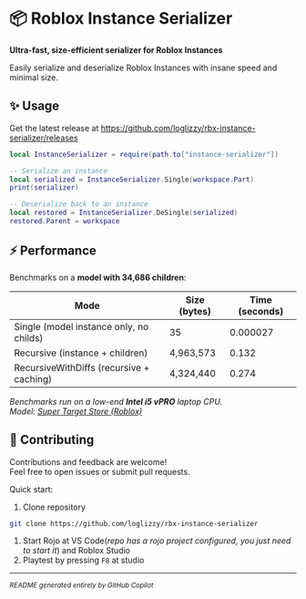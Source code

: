 <!-- To copilot: never use "---" when writing in this file, it's ugly. -->

# 📦 Roblox Instance Serializer

**Ultra-fast, size-efficient serializer for Roblox Instances**

Easily serialize and deserialize Roblox Instances with insane speed and minimal size.

## ✨ Usage

Get the latest release at https://github.com/loglizzy/rbx-instance-serializer/releases

```lua
local InstanceSerializer = require(path.to["instance-serializer"])

-- Serialize an instance
local serialized = InstanceSerializer.Single(workspace.Part)
print(serializer)

-- Deserialize back to an instance
local restored = InstanceSerializer.DeSingle(serialized)
restored.Parent = workspace
```

## ⚡ Performance

Benchmarks on a **model with 34,686 children**:

| Mode                                     | Size (bytes) | Time (seconds) |
| ---------------------------------------- | ------------ | -------------- |
| Single (model instance only, no childs)  | 35           | 0.000027       |
| Recursive (instance + children)          | 4,963,573    | 0.132          |
| RecursiveWithDiffs (recursive + caching) | 4,324,440    | 0.274          |

_Benchmarks run on a low-end **Intel i5 vPRO** laptop CPU._  
_Model: [Super Target Store (Roblox)](https://create.roblox.com/store/asset/6700116748/Super-Target-Store)_

## 🤝 Contributing

Contributions and feedback are welcome!  
Feel free to open issues or submit pull requests.

Quick start:

1. Clone repository

```bash
git clone https://github.com/loglizzy/rbx-instance-serializer
```

1. Start Rojo at VS Code(_repo has a rojo project configured, you just need to start it_) and Roblox Studio
2. Playtest by pressing `F8` at studio

---

<sub>_README generated entirely by GitHub Copilot_</sub>

